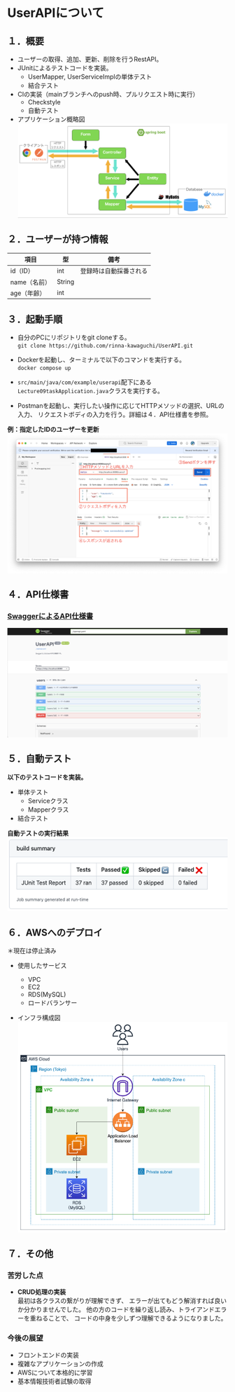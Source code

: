 # UserAPIについて

## １．概要
- ユーザーの取得、追加、更新、削除を行うRestAPI。  
- JUnitによるテストコードを実装。
  - UserMapper, UserServiceImplの単体テスト
  - 結合テスト  
- CIの実装（mainブランチへのpush時、プルリクエスト時に実行）
  - Checkstyle
  - 自動テスト
- アプリケーション概略図
![application-schematic.png](images%2Fapplication-schematic.png)

## ２．ユーザーが持つ情報

| 項目       | 型      | 備考          |
|----------|--------|-------------|
| id（ID）   | int    | 登録時は自動採番される |
| name（名前） | String |             |
| age（年齢）  | int    |             |


## ３．起動手順
- 自分のPCにリポジトリをgit cloneする。  
`git clone https://github.com/rinna-kawaguchi/UserAPI.git`

- Dockerを起動し、ターミナルで以下のコマンドを実行する。  
`docker compose up`  

- `src/main/java/com/example/userapi`配下にある
`Lecture09taskApplication.java`クラスを実行する。  

- Postmanを起動し、実行したい操作に応じてHTTPメソッドの選択、URLの入力、
リクエストボディの入力を行う。詳細は４．API仕様書を参照。  

**例：指定したIDのユーザーを更新**
![update-user-example.png](images%2Fupdate-user-example.png)

## ４．API仕様書

### [SwaggerによるAPI仕様書](https://rinna-kawaguchi.github.io/UserAPI/dist/index.html)  

![swagger.png](images%2Fswagger.png)

## ５．自動テスト
**以下のテストコードを実装。**
- 単体テスト
  - Serviceクラス
  - Mapperクラス
- 結合テスト

**自動テストの実行結果**  
![test-result.png](images%2Ftest-result.png)

## ６．AWSへのデプロイ
＊現在は停止済み  
- 使用したサービス
  - VPC
  - EC2
  - RDS(MySQL)
  - ロードバランサー

- インフラ構成図  
![infrastructure-diagram.png](images%2Finfrastructure-diagram.png)

## ７．その他
### 苦労した点
- **CRUD処理の実装**  
最初は各クラスの繋がりが理解できず、 エラーが出てもどう解消すれば良いか分かりませんでした。
他の方のコードを繰り返し読み、トライアンドエラーを重ねることで、
コードの中身を少しずつ理解できるようになりました。

### 今後の展望
- フロントエンドの実装
- 複雑なアプリケーションの作成
- AWSについて本格的に学習
- 基本情報技術者試験の取得
